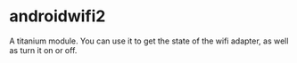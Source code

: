 # androidwifi2
A titanium module. You can use it to get the state of the wifi adapter, as well as turn it on or off.
